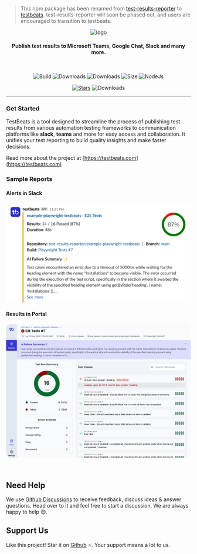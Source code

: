 > This npm package has been renamed from [test-results-reporter](https://www.npmjs.com/package/test-results-reporter) to [testbeats](https://www.npmjs.com/package/testbeats). test-results-reporter will soon be phased out, and users are encouraged to transition to testbeats.

<span align="center">

![logo](https://github.com/test-results-reporter/testbeats/raw/main/assets/logo.png)


#### Publish test results to Microsoft Teams, Google Chat, Slack and many more.

<br />

![Build](https://github.com/test-results-reporter/testbeats/workflows/Build/badge.svg?branch=main)
![Downloads](https://img.shields.io/npm/dt/test-results-reporter?logo=npm&label=downloads-old)
![Downloads](https://img.shields.io/npm/dt/testbeats?logo=npm)
![Size](https://img.shields.io/bundlephobia/minzip/testbeats)
![NodeJs](https://img.shields.io/badge/NodeJS-%3E%3D14.0.0-brightgreen?logo=node.js)


[![Stars](https://img.shields.io/github/stars/test-results-reporter/testbeats?style=social)](https://github.com/test-results-reporter/testbeats/stargazers)
![Downloads](https://img.shields.io/github/downloads/test-results-reporter/testbeats/total?logo=github)

<hr>

</span>

### Get Started

TestBeats is a tool designed to streamline the process of publishing test results from various automation testing frameworks to communication platforms like **slack**, **teams** and more for easy access and collaboration. It unifies your test reporting to build quality insights and make faster decisions.

Read more about the project at [https://testbeats.com](https://testbeats.com)

### Sample Reports

#### Alerts in Slack

![testbeats-failure-summary](./assets/testbeats-slack-failure-summary.png)

#### Results in Portal

![testbeats-failure-summary](./assets/testbeats-failure-summary.png)

<br />

## Need Help

We use [Github Discussions](https://github.com/test-results-reporter/testbeats/discussions) to receive feedback, discuss ideas & answer questions. Head over to it and feel free to start a discussion. We are always happy to help 😊.

## Support Us

Like this project! Star it on [Github](https://github.com/test-results-reporter/testbeats) ⭐. Your support means a lot to us.